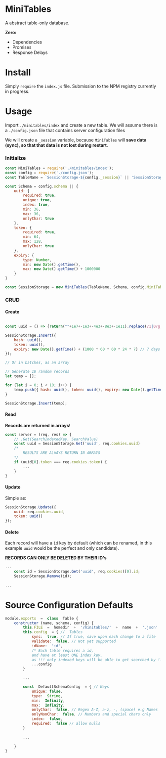 # MiniTables

A abstract table-only database.

**Zero:**
- Dependencies
- Promises
- Response Delays

# Install

Simply `require` the `index.js` file.
Submission to the NPM registry currently in progress. 

# Usage

Import `./minitables/index` and create a new table.
We will assume there is a `./config.json` file that contains server configuration files

We will create a `_session` variable, because `MiniTables` will **save data (sync), so that that data is not lost during restart**.

### Initialize
```javascript
const MiniTables = require('./minitables/index');
const config = require('./config.json');
const TableName = `SessionStorage-${config._session}` || 'SessionStorage';

const Schema = config.schema || {
	uuid: {
		required: true,
		unique: true,
		index: true,
		min: 36,
		max: 36,
		onlyChar: true
	},
	token: {
		required: true,
		min: 64,
		max: 128,
		onlyChar: true
	},
	expiry: {
		type: Number,
		min: new Date().getTime(),
		max: new Date().getTime() + 1000000
	}
}

const SessionStorage = new MiniTables(TableName, Schema, config.MiniTablesConfig);
```

### CRUD
#### Create
```javascript

const uuid = () => {return(""+1e7+-1e3+-4e3+-8e3+-1e11).replace(/1|0/g,function(){return(0|Math.random()*16).toString(16)})}

SessionStorage.Insert({
	hash: uuid(),
	token: uuid(),
	expiry: new Date().getTime() + (1000 * 60 * 60 * 24 * 7) // 7 days
});

// Or in batches, as an array

// Generate 10 random records
let temp = [];

for (let i = 0; i < 10; i++) {
	temp.push({ hash: uuid(), token: uuid(), expiry: new Date().getTime() + (1000 * 60 * 60 * 24 * 7) })
}

SessionStorage.Insert(temp);
```
#### Read
**Records are returned in arrays!**
```javascript
const server = (req, res) => {
	// .Get(SearchIndexedKey, SearchValue)
	const uuid = SessionStorage.Get('uuid', req.cookies.uuid) 
	/*
		RESULTS ARE ALWAYS RETURN IN ARRAYS
	*/
	if (uuid[0].token === req.cookies.token) {
		...
	}
}
```
#### Update
Simple as:
```javascript
SessionStorage.Update({
	uuid: req.cookies.uuid,
	token: uuid()
});
```
#### Delete
Each record will have a `id` key by default (which can be renamed, in this example `uuid` would be the perfect and only candidate).

**RECORDS CAN ONLY BE DELETED BY THEIR ID's**
```javascript
...
	const id = SessionStorage.Get('uuid', req.cookies)[0].id;
	SessionStorage.Remove(id);
	
...
```

# Source Configuration Defaults

```javascript
module.exports  =  class  Table {
	constructor (name, schema, config) {
		this.FILE  =  homedir  +  '/minitables/'  +  name  +  '.json' 
		this.config  = { //  Tables
			sync:  true, // If true, save upon each change to a file
			validate:  false, // Not yet supported
			idName:  'id', 
			/* Each table requires a id,
			and have at least ONE index key,
			as !!! only indexed keys will be able to get searched by !!! */
			...config
		}

		...

		const  DefaultSchemaConfig  = { // Keys
			unique: false,
			type:  String,
			min:  Infinity,
			max:  Infinity,
			onlyChar:  false, // Regex A-Z, a-z, -, (space) e.g Names
			onlyNonChar:  false, // Numbers and special chars only
			index:  false,
			required:  false // allow nulls
		}
		
		...
		
	}
}
```
